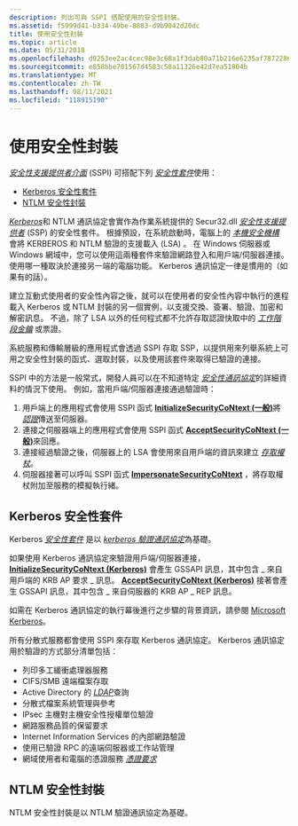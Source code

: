 ```yaml
---
description: 列出可與 SSPI 搭配使用的安全性封裝。
ms.assetid: f5999d41-b334-49be-8883-d9b9042d20dc
title: 使用安全性封裝
ms.topic: article
ms.date: 05/31/2018
ms.openlocfilehash: d9253ee2ac4cec98e3c68a1f3dab80a71b216e6235af78722864ee0e0958897c
ms.sourcegitcommit: e858bbe701567d4583c50a11326e42d7ea51804b
ms.translationtype: MT
ms.contentlocale: zh-TW
ms.lasthandoff: 08/11/2021
ms.locfileid: "118915190"
---
```

# <a name="using-security-packages"></a>使用安全性封裝

[*安全性支援提供者介面*](../secgloss/s-gly.md) (SSPI) 可搭配下列 [*安全性套件*](../secgloss/s-gly.md)使用：

-   [Kerberos 安全性套件](#kerberos-security-package)
-   [NTLM 安全性封裝](#ntlm-security-package)

[*Kerberos*](../secgloss/k-gly.md)和 NTLM 通訊協定會實作為作業系統提供的 Secur32.dll [*安全性支援提供者*](../secgloss/s-gly.md) (SSP) 的安全性套件。 根據預設，在系統啟動時，電腦上的 [*本機安全機構*](../secgloss/l-gly.md) 會將 KERBEROS 和 NTLM 驗證的支援載入 (LSA) 。 在 Windows 伺服器或 Windows 網域中，您可以使用這兩種套件來驗證網路登入和用戶端/伺服器連接。 使用哪一種取決於連接另一端的電腦功能。 Kerberos 通訊協定一律是慣用的（如果有的話）。

建立互動式使用者的安全性內容之後，就可以在使用者的安全性內容中執行的進程載入 Kerberos 或 NTLM 封裝的另一個實例，以支援交換、簽署、驗證、加密和解密訊息。 不過，除了 LSA 以外的任何程式都不允許存取認證快取中的 [*工作階段金鑰*](../secgloss/s-gly.md) 或票證。

系統服務和傳輸層級的應用程式會透過 SSPI 存取 SSP，以提供用來列舉系統上可用之安全性封裝的函式、選取封裝，以及使用該套件來取得已驗證的連接。

SSPI 中的方法是一般常式，開發人員可以在不知道特定 [*安全性通訊協定*](../secgloss/s-gly.md)的詳細資料的情況下使用。 例如，當用戶端/伺服器連接通過驗證時：

1.  用戶端上的應用程式會使用 SSPI 函式 [**InitializeSecurityCoNtext (一般)**](/windows/win32/api/sspi/nf-sspi-initializesecuritycontexta)將 [*認證*](../secgloss/c-gly.md)傳送至伺服器。
2.  連接之伺服器端上的應用程式會使用 SSPI 函式 [**AcceptSecurityCoNtext (一般)**](/windows/win32/api/sspi/nf-sspi-acceptsecuritycontext)來回應。
3.  連接經過驗證之後，伺服器上的 LSA 會使用來自用戶端的資訊來建立 [*存取權杖*](../secgloss/a-gly.md)。
4.  伺服器接著可以呼叫 SSPI 函式 [**ImpersonateSecurityCoNtext**](/windows/desktop/api/Sspi/nf-sspi-impersonatesecuritycontext) ，將存取權杖附加至服務的模擬執行緒。

## <a name="kerberos-security-package"></a>Kerberos 安全性套件

Kerberos [*安全性套件*](../secgloss/s-gly.md) 是以 [*kerberos 驗證通訊協定*](../secgloss/k-gly.md)為基礎。

如果使用 Kerberos 通訊協定來驗證用戶端/伺服器連接， [**InitializeSecurityCoNtext (Kerberos)**](/windows/win32/api/sspi/nf-sspi-initializesecuritycontexta) 會產生 GSSAPI 訊息，其中包含 \_ 來自用戶端的 KRB AP 要求 \_ 訊息。 [**AcceptSecurityCoNtext (Kerberos)**](/windows/win32/api/sspi/nf-sspi-acceptsecuritycontext) 接著會產生 GSSAPI 訊息，其中包含 \_ 來自伺服器的 KRB AP \_ REP 訊息。

如需在 Kerberos 通訊協定的執行幕後進行之步驟的背景資訊，請參閱 [Microsoft Kerberos](microsoft-kerberos.md)。

所有分散式服務都會使用 SSPI 來存取 Kerberos 通訊協定。 Kerberos 通訊協定用於驗證的方式部分清單包括：

-   列印多工緩衝處理器服務
-   CIFS/SMB 遠端檔案存取
-   Active Directory 的 [*LDAP*](../secgloss/l-gly.md)查詢
-   分散式檔案系統管理與參考
-   IPsec 主機對主機安全性授權單位驗證
-   網路服務品質的保留要求
-   Internet Information Services 的內部網路驗證
-   使用已驗證 RPC 的遠端伺服器或工作站管理
-   網域使用者和電腦的憑證服務 [*憑證要求*](../secgloss/c-gly.md)

## <a name="ntlm-security-package"></a>NTLM 安全性封裝

NTLM 安全性封裝是以 NTLM 驗證通訊協定為基礎。

 

 
